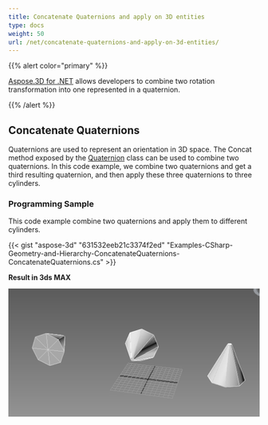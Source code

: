 ```yaml
---
title: Concatenate Quaternions and apply on 3D entities
type: docs
weight: 50
url: /net/concatenate-quaternions-and-apply-on-3d-entities/
---
```


{{% alert color="primary" %}} 

[Aspose.3D for .NET](https://www.aspose.com/products/3d) allows developers to combine two rotation transformation into one represented in a quaternion.

{{% /alert %}} 
## **Concatenate Quaternions**
Quaternions are used to represent an orientation in 3D space. The Concat method exposed by the [Quaternion](https://apireference.aspose.com/3d/net/aspose.threed.utilities/quaternion) class can be used to combine two quaternions. In this code example, we combine two quaternions and get a third resulting quaternion, and then apply these three quaternions to three cylinders.
### **Programming Sample**
This code example combine two quaternions and apply them to different cylinders.

{{< gist "aspose-3d" "631532eeb21c3374f2ed" "Examples-CSharp-Geometry-and-Hierarchy-ConcatenateQuaternions-ConcatenateQuaternions.cs" >}}


**Result in 3ds MAX**

![todo:image_alt_text](concatenate-quaternions-and-apply-on-3d-entities_1.png)

